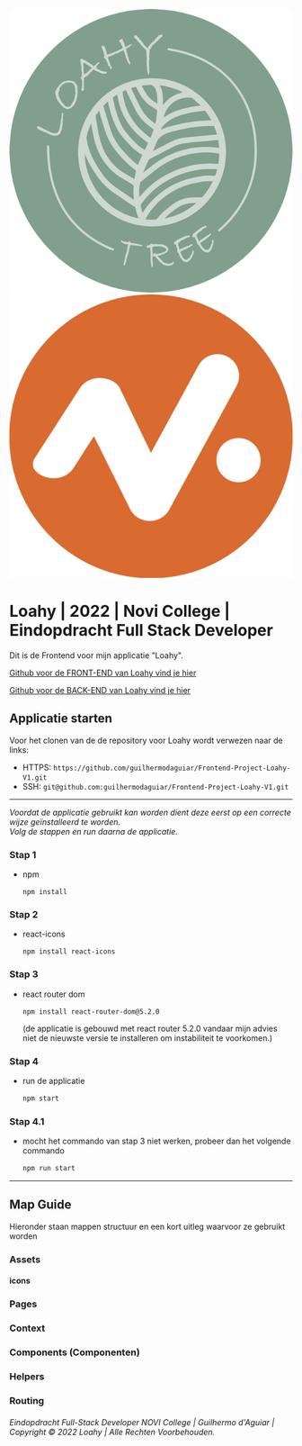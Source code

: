 ![LoahyTree Logo](src/assets/Loahy_logo_DEF_dark_RGB_Normaal.png)
![Novi-Hogeschool](src/assets/novi_logo1_Normaal.png)

# Loahy | 2022 | Novi College | Eindopdracht Full Stack Developer

Dit is de Frontend voor mijn applicatie "Loahy".

[Github voor de FRONT-END van Loahy vind je hier]( https://github.com/guilhermodaguiar/Frontend-Project-Loahy-V1)

[Github voor de BACK-END van Loahy vind je hier]( https://github.com/guilhermodaguiar/Backend-Project-Loahy-V1)


## Applicatie starten

Voor het clonen van de de repository voor Loahy wordt verwezen naar de links:

- HTTPS: `https://github.com/guilhermodaguiar/Frontend-Project-Loahy-V1.git` 
- SSH: `git@github.com:guilhermodaguiar/Frontend-Project-Loahy-V1.git`

---
<i>Voordat de applicatie gebruikt kan worden dient deze eerst op een correcte wijze geïnstalleerd te worden.</br>
Volg de stappen en run daarna de applicatie.</i>


### Stap 1
* npm
  ```
  npm install
  ```
  
### Stap 2
* react-icons
  ```
  npm install react-icons
  ```

### Stap 3
* react router dom
  ```
  npm install react-router-dom@5.2.0
  ```
  (de applicatie is gebouwd met react router 5.2.0 vandaar mijn advies niet de nieuwste versie te installeren om instabiliteit te voorkomen.)
  

### Stap 4
* run de applicatie
  ```sh
  npm start
  ```
### Stap 4.1
* mocht het commando van stap 3 niet werken, probeer dan het volgende commando
  ```sh
  npm run start
  ```
---

## Map Guide
Hieronder staan mappen structuur en een kort uitleg waarvoor ze gebruikt worden

### Assets
#### icons
### Pages
### Context
### Components (Componenten)
### Helpers
### Routing


###### Eindopdracht Full-Stack Developer NOVI College | Guilhermo d'Aguiar | Copyright © 2022 Loahy | Alle Rechten Voorbehouden.
 
